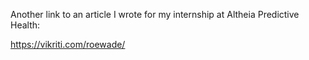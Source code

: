 Another link to an article I wrote for my internship at Altheia Predictive Health:

https://vikriti.com/roewade/
